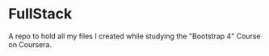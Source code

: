 # FullStack
A repo to hold all my files I created while studying the "Bootstrap 4" Course on Coursera.
